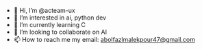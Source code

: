 - 👋 Hi, I’m @acteam-ux
- 👀 I’m interested in ai, python dev
- 🌱 I’m currently learning C
- 💞️ I’m looking to collaborate on AI
- 📫 How to reach me my email: abolfazlmalekpour47@gmail.com

<!---
acteam-ux/acteam-ux is a ✨ special ✨ repository because its `README.md` (this file) appears on your GitHub profile.
You can click the Preview link to take a look at your changes.
--->
